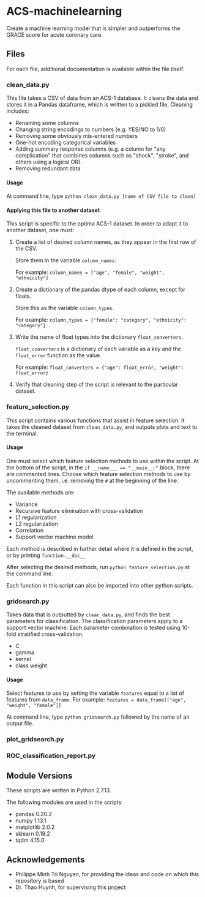 # ACS-machinelearning
Create a machine learning model that is simpler and outperforms the GRACE score for acute coronary care.

## Files
For each file, additional documentation is available within the file itself.

### clean_data.py

This file takes a CSV of data from an ACS-1 database. It cleans the data and stores it in a Pandas dataframe, which is written to a pickled file. Cleaning includes:
* Renaming some columns
* Changing string encodings to numbers (e.g. YES/NO to 1/0)
* Removing some obviously mis-entered numbers
* One-hot encoding categorical variables
* Adding summary response columns (e.g. a column for "any complication" that combines columns such as "shock", "stroke", and others using a logical OR).
* Removing redundant data

#### Usage
At command line, type `python clean_data.py [name of CSV file to clean]`

#### Applying this file to another dataset
This script is specific to the optima ACS-1 dataset. In order to adapt it to another dataset, one must:
1. Create a list of desired column names, as they appear in the first row of the CSV. 
   
   Store them in the variable `column_names`. 
   
   For example: `column_names = ["age", "female", "weight", "ethnicity"]`

2. Create a dictionary of the pandas dtype of each column, except for floats. 
   
   Store this as the variable `column_types`. 
   
   For example: `column_types = {"female": "category", "ethnicity": "category"}`

3. Write the name of float types into the dictionary `float_converters`. 

   `float_converters` is a dictionary of each variable as a key and the `float_error` function as the value. 
   
   For example: `float_converters = {"age": float_error, "weight": float_error}`

4. Verify that cleaning step of the script is relevant to the particular dataset.

### feature_selection.py
This script contains various functions that assist in feature selection. It takes the cleaned dataset from `clean_data.py`, and outputs plots and text to the terminal.

#### Usage
One must select which feature selection methods to use within the script. At the bottom of the script, in the `if __name___ == "__main__:"` block, there are commented lines. Choose which feature selection methods to use by uncommenting them, i.e. removing the `#` at the beginning of the line.

The available methods are:
* Variance
* Recursive feature elimination with cross-validation
* L1 regularization
* L2 regularization
* Correlation
* Support vector machine model

Each method is described in further detail where it is defined in the script, or by printing `function.__doc__`

After selecting the desired methods, run `python feature_selection.py` at the command line.

Each function in this script can also be imported into other python scripts.

### gridsearch.py
Takes data that is outputted by `clean_data.py`, and finds the best parameters for classification.
The classification parameters apply to a support vector machine:
Each parameter combination is tested using 10-fold stratified cross-validation.

* C
* gamma
* kernel
* class weight

#### Usage
Select features to use by setting the variable `features` equal to a list of features from `data_frame`. For example: `features = data_frame[["age", "weight", "female"]]`

At command line, type `python gridsearch.py` followed by the name of an output file.

### plot_gridsearch.py


### ROC_classification_report.py



## Module Versions

These scripts are written in Python 2.7.13.

The following modules are used in the scripts:
* pandas 0.20.2
* numpy 1.13.1
* matplotlib 2.0.2
* sklearn 0.18.2
* tqdm 4.15.0

## Acknowledgements
* Philippe Minh Tri Nguyen, for providing the ideas and code on which this repository is based
* Dr. Thao Huynh, for supervising this project
